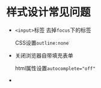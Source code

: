 # 样式设计常见问题

- `<input>`标签 去掉`focus`下的标签

  CSS设置`outline:none`

- 关闭浏览器自带填充表单

  html属性设置`autocomplete="off"`

- 